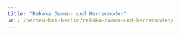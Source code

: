 ```yaml
---
title: "Rekaka Damen- und Herrenmoden"
url: /bernau-bei-berlin/rekaka-damen-und-herrenmoden/
---
```

